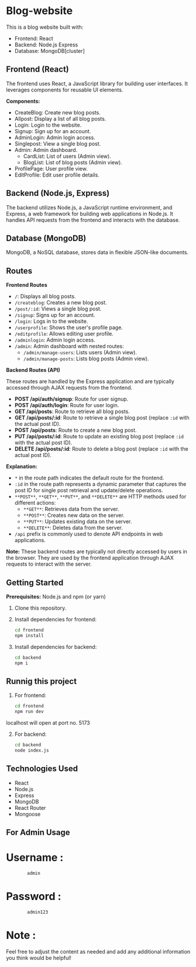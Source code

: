 # Blog-website

This is a blog website built with:

* Frontend: React
* Backend: Node.js Express
* Database: MongoDB[cluster]

## Frontend (React)

The frontend uses React, a JavaScript library for building user interfaces. It leverages components for reusable UI elements.

**Components:**

* CreateBlog: Create new blog posts.
* Allpost: Display a list of all blog posts.
* Login: Login to the website.
* Signup: Sign up for an account.
* AdminLogin: Admin login access.
* Singlepost: View a single blog post.
* Admin: Admin dashboard.
    * CardList: List of users (Admin view).
    * BlogList: List of blog posts (Admin view).
* ProfilePage: User profile view.
* EditProfile: Edit user profile details.

## Backend (Node.js, Express)

The backend utilizes Node.js, a JavaScript runtime environment, and Express, a web framework for building web applications in Node.js. It handles API requests from the frontend and interacts with the database.

## Database (MongoDB)

MongoDB, a NoSQL database, stores data in flexible JSON-like documents.

## Routes

**Frontend Routes**

* `/`: Displays all blog posts.
* `/createblog`: Creates a new blog post.
* `/post/:id`: Views a single blog post.
* `/signup`: Signs up for an account.
* `/login`: Logs in to the website.
* `/userprofile`: Shows the user's profile page.
* `/editprofile`: Allows editing user profile.
* `/adminlogin`: Admin login access.
* `/admin`: Admin dashboard with nested routes:
    * `/admin/manage-users`: Lists users (Admin view).
    * `/admin/manage-posts`: Lists blog posts (Admin view).

**Backend Routes (API)**

These routes are handled by the Express application and are typically accessed through AJAX requests from the frontend.

* **POST /api/auth/signup**: Route for user signup.
* **POST /api/auth/login**: Route for user login.
* **GET /api/posts**: Route to retrieve all blog posts.
* **GET /api/posts/:id**: Route to retrieve a single blog post (replace `:id` with the actual post ID).
* **POST /api/posts**: Route to create a new blog post.
* **PUT /api/posts/:id**: Route to update an existing blog post (replace `:id` with the actual post ID).
* **DELETE /api/posts/:id**: Route to delete a blog post (replace `:id` with the actual post ID).

**Explanation:**

* `*` in the route path indicates the default route for the frontend.
* `:id` in the route path represents a dynamic parameter that captures the post ID for single post retrieval and update/delete operations.
* `**POST**`, `**GET**`, `**PUT**`, and `**DELETE**` are HTTP methods used for different actions:
    * `**GET**`: Retrieves data from the server.
    * `**POST**`: Creates new data on the server.
    * `**PUT**`: Updates existing data on the server.
    * `**DELETE**`: Deletes data from the server.
* `/api` prefix is commonly used to denote API endpoints in web applications.

**Note:** These backend routes are typically not directly accessed by users in the browser. They are used by the frontend application through AJAX requests to interact with the server.

## Getting Started

**Prerequisites:** Node.js and npm (or yarn)

1. Clone this repository.
2. Install dependencies for frontend:

   ```bash
   cd frontend
   npm install

3. Install dependencies for backend:

   ```bash
   cd backend
   npm i

## Runnig this project 

1. For frontend:

   ```bash
   cd frontend
   npm run dev

localhost will open at port no. 5173

2. For backend:

   ```bash
   cd backend
   node index.js


## Technologies Used
* React
* Node.js
* Express
* MongoDB
* React Router
* Mongoose

## For Admin Usage 

# Username :  
            admin
# Password : 
            admin123

# Note :
Feel free to adjust the content as needed and add any additional information you think would be helpful!
